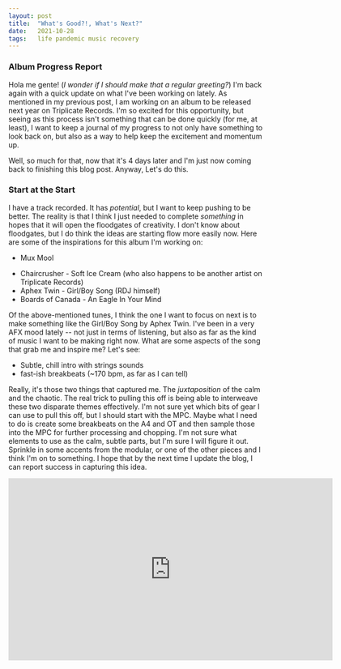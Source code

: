 ```yaml
---
layout: post
title:  "What's Good?!, What's Next?"
date:   2021-10-28
tags:   life pandemic music recovery
---
```


### Album Progress Report

Hola me gente! (_I wonder if I should make that a regular greeting?_) I'm back again with a quick update on what I've been working on lately. As mentioned in my previous post, I am working on an album to be released next year on Triplicate Records. I'm so excited for this opportunity, but seeing as this process isn't something that can be done quickly (for me, at least), I want to keep a journal of my progress to not only have something to look back on, but also as a way to help keep the excitement and momentum up.

Well, so much for that, now that it's 4 days later and I'm just now coming back to finishing this blog post. Anyway, Let's do this.

### Start at the Start

I have a track recorded. It has _potential_, but I want to keep pushing to be better. The reality is that I think I just needed to complete _something_ in hopes that it will open the floodgates of creativity. I don't know about floodgates, but I do think the ideas are starting flow more easily now. Here are some of the inspirations for this album I'm working on:
* Mux Mool
- Chaircrusher - Soft Ice Cream (who also happens to be another artist on Triplicate Records)
- Aphex Twin - Girl/Boy Song (RDJ himself)
- Boards of Canada - An Eagle In Your Mind

Of the above-mentioned tunes, I think the one I want to focus on next is to make something like the Girl/Boy Song by Aphex Twin. I've been in a very AFX mood lately -- not just in terms of listening, but also as far as the kind of music I want to be making right now. What are some aspects of the song that grab me and inspire me? Let's see:
- Subtle, chill intro with strings sounds
- fast-ish breakbeats (~170 bpm, as far as I can tell)

Really, it's those two things that captured me. The _juxtaposition_ of the calm and the chaotic. The real trick to pulling this off is being able to interweave these two disparate themes effectively. I'm not sure yet which bits of gear I can use to pull this off, but I should start with the MPC. Maybe what I need to do is create some breakbeats on the A4 and OT and then sample those into the MPC for further processing and chopping. I'm not sure what elements to use as the calm, subtle parts, but I'm sure I will figure it out. Sprinkle in some accents from the modular, or one of the other pieces and I think I'm on to something. I hope that by the next time I update the blog, I can report success in capturing this idea.



<iframe width="640" height="360" src="https://www.youtube.com/embed/MdZs5PVcwBs" frameborder="0" allowfullscreen></iframe>

